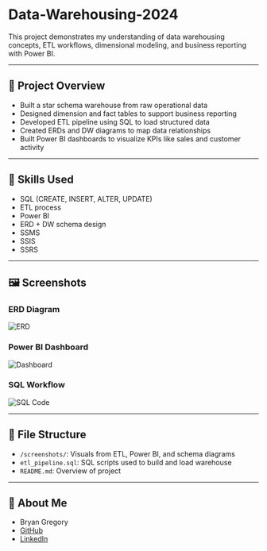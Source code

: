 # Data-Warehousing-2024
This project demonstrates my understanding of data warehousing concepts, ETL workflows, dimensional modeling, and business reporting with Power BI.

---

## 📌 Project Overview
- Built a star schema warehouse from raw operational data
- Designed dimension and fact tables to support business reporting
- Developed ETL pipeline using SQL to load structured data
- Created ERDs and DW diagrams to map data relationships
- Built Power BI dashboards to visualize KPIs like sales and customer activity

---

## 🧠 Skills Used
- SQL (CREATE, INSERT, ALTER, UPDATE)
- ETL process
- Power BI
- ERD + DW schema design
- SSMS
- SSIS
- SSRS

---

## 🖼️ Screenshots

### ERD Diagram
![ERD](./screenshots/erd.png)

### Power BI Dashboard
![Dashboard](./screenshots/powerbi_dashboard.png)

### SQL Workflow
![SQL Code](./screenshots/sql_insert_example.png)

---

## 📂 File Structure
- `/screenshots/`: Visuals from ETL, Power BI, and schema diagrams
- `etl_pipeline.sql`: SQL scripts used to build and load warehouse
- `README.md`: Overview of project

---

## 🔗 About Me
- Bryan Gregory  
- [GitHub](https://github.com/BryanGregory01)  
- [LinkedIn](https://linkedin.com/in/bryan-gregory-a07087342)

